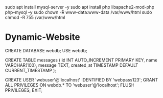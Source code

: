 sudo apt install mysql-server -y
sudo apt install php libapache2-mod-php php-mysql -y
sudo chown -R www-data:www-data /var/www/html
sudo chmod -R 755 /var/www/html


# Dynamic-Website
CREATE DATABASE webdb;
USE webdb;

CREATE TABLE messages (
    id INT AUTO_INCREMENT PRIMARY KEY,
    name VARCHAR(100),
    message TEXT,
    created_at TIMESTAMP DEFAULT CURRENT_TIMESTAMP
);

CREATE USER 'webuser'@'localhost' IDENTIFIED BY 'webpass123';
GRANT ALL PRIVILEGES ON webdb.* TO 'webuser'@'localhost';
FLUSH PRIVILEGES;
EXIT;
